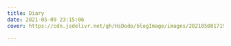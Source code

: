 ```yaml
---
title: Diary
date: 2021-05-09 23:15:06
cover: https://cdn.jsdelivr.net/gh/HsDodo/blogImage/images/20210508171935.jpg

---
```


